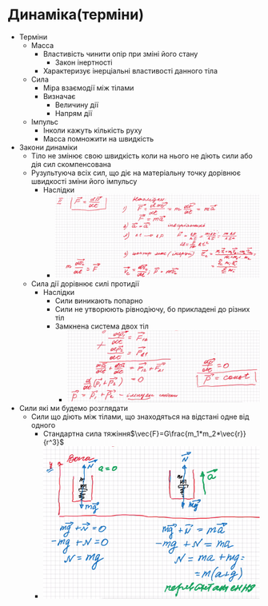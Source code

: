 # Динаміка(терміни)
- Терміни
  - Масса
    - Властивість чинити опір при зміні його стану 
      - Закон інертності
    - Характеризує інерціальні властивості данного тіла
  - Сила
    - Міра взаємодії між тілами 
    - Визначає
      - Величину дії
      - Напрям дії
  - Імпульс
    - Інколи кажуть кількість руху
    - Масса помножити на швидкість 
- Закони динаміки
  - Тіло не змінює свою швидкість коли на нього не діють сили або дія сил скомпенсована
  - Рузультуюча всіх сил, що діє на матеріальну точку дорівнює швидкості зміни його імпульсу
    - Наслідки
      - ![nas](Screen%20Shot%202021-09-21%20at%2009.16.34.png)
  - Сила дії дорівнює силі протидії
    - Наслідки
      - Сили виникають попарно
      - Сили не утворюють рівнодіючу, бо прикладені до різних тіл
      - Замкнена система двох тіл
        - ![zsus](Screen%20Shot%202021-09-21%20at%2009.50.32.png)
- Сили які ми будемо розглядати
  - Сили що діють між тілами, що знаходяться на відстані одне від одного
    - Стандартна сила тяжіння$\vec{F}=G\frac{m_1*m_2*\vec{r}}{r^3}$
    - ![перев](Screen%20Shot%202021-09-21%20at%2010.00.27.png)